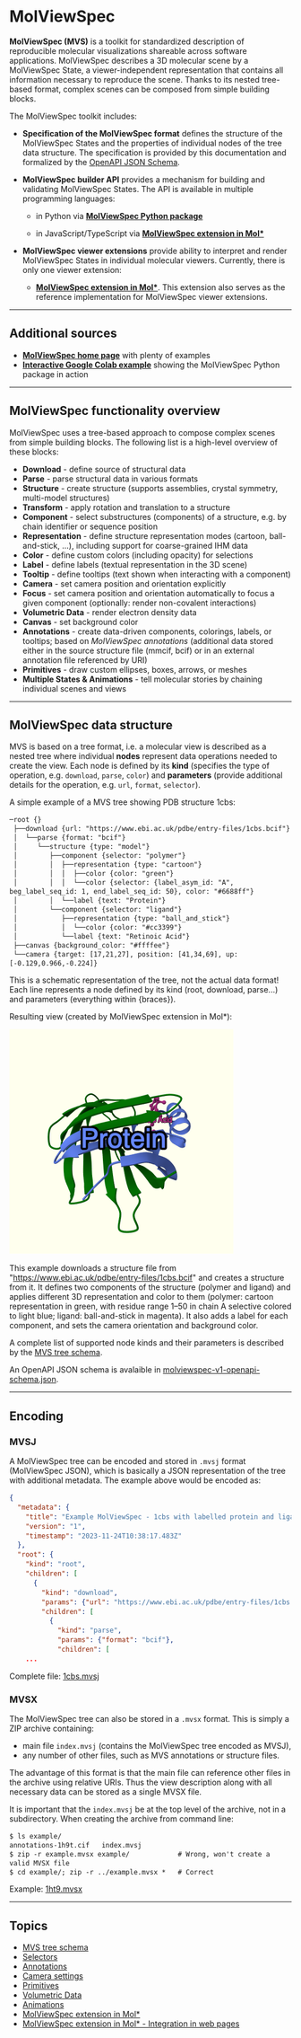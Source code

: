 # MolViewSpec

**MolViewSpec (MVS)** is a toolkit for standardized description of reproducible molecular visualizations shareable across software applications. MolViewSpec describes a 3D molecular scene by a MolViewSpec State, a viewer-independent representation that contains all information necessary to reproduce the scene. Thanks to its nested tree-based format, complex scenes can be composed from simple building blocks.

The MolViewSpec toolkit includes:

-   **Specification of the MolViewSpec format** defines the structure of the MolViewSpec States and the properties of individual nodes of the tree data structure. The specification is provided by this documentation and formalized by the [OpenAPI JSON Schema](./files/molviewspec-v1-openapi-schema.json).

-   **MolViewSpec builder API** provides a mechanism for building and validating MolViewSpec States. The API is available in multiple programming languages:

    -   in Python via [**MolViewSpec Python package**](https://pypi.org/project/molviewspec/)

    -   in JavaScript/TypeScript via [**MolViewSpec extension in Mol\***](https://github.com/molstar/molstar/blob/master/docs/extensions/mvs/README.md)

-   **MolViewSpec viewer extensions** provide ability to interpret and render MolViewSpec States in individual molecular viewers. Currently, there is only one viewer extension:

    -   [**MolViewSpec extension in Mol\***](https://github.com/molstar/molstar/blob/master/docs/extensions/mvs/README.md). This extension also serves as the reference implementation for MolViewSpec viewer extensions.

---

## Additional sources

-   [**MolViewSpec home page**](https://molstar.org/mol-view-spec/) with plenty of examples
-   [**Interactive Google Colab example**](https://colab.research.google.com/drive/1O2TldXlS01s-YgkD9gy87vWsfCBTYuz9) showing the MolViewSpec Python package in action

---

## MolViewSpec functionality overview

MolViewSpec uses a tree-based approach to compose complex scenes from simple building blocks. The following list is a high-level overview of these blocks:

-   **Download** - define source of structural data
-   **Parse** - parse structural data in various formats
-   **Structure** - create structure (supports assemblies, crystal symmetry, multi-model structures)
-   **Transform** - apply rotation and translation to a structure
-   **Component** - select substructures (components) of a structure, e.g. by chain identifier or sequence position
-   **Representation** - define structure representation modes (cartoon, ball-and-stick, ...), including support for coarse-grained IHM data
-   **Color** - define custom colors (including opacity) for selections
-   **Label** - define labels (textual representation in the 3D scene)
-   **Tooltip** - define tooltips (text shown when interacting with a component)
-   **Camera** - set camera position and orientation explicitly
-   **Focus** - set camera position and orientation automatically to focus a given component (optionally: render non-covalent interactions)
-   **Volumetric Data** - render electron density data
-   **Canvas** - set background color
-   **Annotations** - create data-driven components, colorings, labels, or tooltips; based on _MolViewSpec annotations_ (additional data stored either in the source structure file (mmcif, bcif) or in an external annotation file referenced by URI)
-   **Primitives** - draw custom ellipses, boxes, arrows, or meshes
-   **Multiple States & Animations** - tell molecular stories by chaining individual scenes and views

---

## MolViewSpec data structure

MVS is based on a tree format, i.e. a molecular view is described as a nested tree where individual **nodes** represent data operations needed to create the view. Each node is defined by its **kind** (specifies the type of operation, e.g. `download`, `parse`, `color`) and **parameters** (provide additional details for the operation, e.g. `url`, `format`, `selector`). 

A simple example of a MVS tree showing PDB structure 1cbs:

```
─root {}
 ├──download {url: "https://www.ebi.ac.uk/pdbe/entry-files/1cbs.bcif"}
 │  └──parse {format: "bcif"}
 │     └──structure {type: "model"}
 │        ├──component {selector: "polymer"}
 │        │  ├──representation {type: "cartoon"}
 │        │  │  ├──color {color: "green"}
 │        │  │  └──color {selector: {label_asym_id: "A", beg_label_seq_id: 1, end_label_seq_id: 50}, color: "#6688ff"}
 │        │  └──label {text: "Protein"}
 │        └──component {selector: "ligand"}
 │           ├──representation {type: "ball_and_stick"}
 │           │  └──color {color: "#cc3399"}
 │           └──label {text: "Retinoic Acid"}
 ├──canvas {background_color: "#ffffee"}
 └──camera {target: [17,21,27], position: [41,34,69], up: [-0.129,0.966,-0.224]}
```

This is a schematic representation of the tree, not the actual data format! Each line represents a node defined by its kind (root, download, parse...) and parameters (everything within {braces}).

Resulting view (created by MolViewSpec extension in Mol\*):

![Example MolViewSpec - 1cbs with labelled protein and ligand](./files/1cbs.png 'Example MolViewSpec')

This example downloads a structure file from "https://www.ebi.ac.uk/pdbe/entry-files/1cbs.bcif" and creates a structure from it. It defines two components of the structure (polymer and ligand) and applies different 3D representation and color to them (polymer: cartoon representation in green, with residue range 1–50 in chain A selective colored to light blue; ligand: ball-and-stick in magenta). It also adds a label for each component, and sets the camera orientation and background color.

A complete list of supported node kinds and their parameters is described by the [MVS tree schema](./tree-schema.md).

An OpenAPI JSON schema is avalaible in [molviewspec-v1-openapi-schema.json](./files/molviewspec-v1-openapi-schema.json).

---

## Encoding

### MVSJ

A MolViewSpec tree can be encoded and stored in `.mvsj` format (MolViewSpec JSON), which is basically a JSON representation of the tree with additional metadata. The example above would be encoded as:

```json
{
  "metadata": {
    "title": "Example MolViewSpec - 1cbs with labelled protein and ligand",
    "version": "1",
    "timestamp": "2023-11-24T10:38:17.483Z"
  },
  "root": {
    "kind": "root",
    "children": [
      {
        "kind": "download",
        "params": {"url": "https://www.ebi.ac.uk/pdbe/entry-files/1cbs.bcif"},
        "children": [
          {
            "kind": "parse",
            "params": {"format": "bcif"},
            "children": [
    ...
```

Complete file: [1cbs.mvsj](./files/1cbs.mvsj)

### MVSX

The MolViewSpec tree can also be stored in a `.mvsx` format. This is simply a ZIP archive containing:

-   main file `index.mvsj` (contains the MolViewSpec tree encoded as MVSJ),
-   any number of other files, such as MVS annotations or structure files.

The advantage of this format is that the main file can reference other files in the archive using relative URIs. Thus the view description along with all necessary data can be stored as a single MVSX file.

It is important that the `index.mvsj` be at the top level of the archive, not in a subdirectory. When creating the archive from command line:

```
$ ls example/
annotations-1h9t.cif   index.mvsj
$ zip -r example.mvsx example/            # Wrong, won't create a valid MVSX file
$ cd example/; zip -r ../example.mvsx *   # Correct
```

Example: [1ht9.mvsx](./files/1h9t.mvsx)

---

## Topics

-   [MVS tree schema](./tree-schema.md)
-   [Selectors](./selectors.md)
-   [Annotations](./annotations.md)
-   [Camera settings](./camera-settings.md)
-   [Primitives](./primitives.md)
-   [Volumetric Data](./volumes.md)
-   [Animations](./animations.md)
-   [MolViewSpec extension in Mol\*](./mvs-molstar-extension.md)
-   [MolViewSpec extension in Mol\* - Integration in web pages](./mvs-molstar-extension-integration.md)
